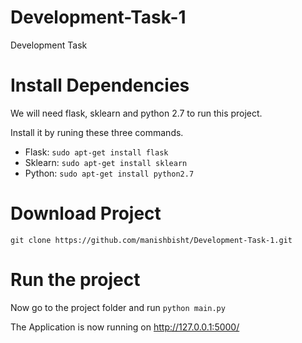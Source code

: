 # Development-Task-1
Development Task

# Install Dependencies
We will need flask, sklearn and python 2.7 to run this project.

Install it by runing these three commands.

- Flask: `sudo apt-get install flask`
- Sklearn: `sudo apt-get install sklearn`
- Python: `sudo apt-get install python2.7`

# Download Project
`git clone https://github.com/manishbisht/Development-Task-1.git`

# Run the project
Now go to the project folder and run `python main.py`

The Application is now running on http://127.0.0.1:5000/ 
